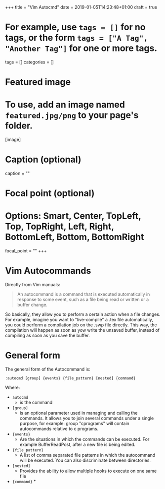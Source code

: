 +++
title = "Vim Autocmd"
date = 2019-01-05T14:23:48+01:00
draft = true

# For example, use `tags = []` for no tags, or the form `tags = ["A Tag", "Another Tag"]` for one or more tags.
tags = []
categories = []

# Featured image
# To use, add an image named `featured.jpg/png` to your page's folder. 
[image]
  # Caption (optional)
  caption = ""

  # Focal point (optional)
  # Options: Smart, Center, TopLeft, Top, TopRight, Left, Right, BottomLeft, Bottom, BottomRight
  focal_point = ""
+++

# Vim Autocommands

Directly from Vim manuals:

> An autocommand is a command that is executed automatically in response to some
  event, such as a file being read or written or a buffer change.

So basically, they allow you to perform a certain action when a file changes. For example, imagine you want to "live-compile" a .tex file automatically, you could perform a compilation job on the .swp file directly. This way, the compilation will happen as soon as yow write the unsaved buffer, instead of compiling as soon as you save the buffer.

# General form

The general form of the Autocommand is:

`:autocmd [group] {events} {file_pattern} [nested] {command}`

Where:

* `autocmd`
  * is the command
* `[group]` 
  * is an optional parameter used in managing and calling the commands. It allows you to join several commands under a single purpose, for example: group "cprograms" will contain autocommands relative to c programs.
* `{events}`
  * Are the situations in which the commands can be executed. For example BufferReadPost, after a new file is being edited.
* `{file_pattern}` 
  * A list of comma separated file patterns in which the autocommand will be executed. You can also discriminate between directories. 
* `[nested]`
  * Provides the ability to allow multiple hooks to execute on one same file
* `{command}` 
  * 
